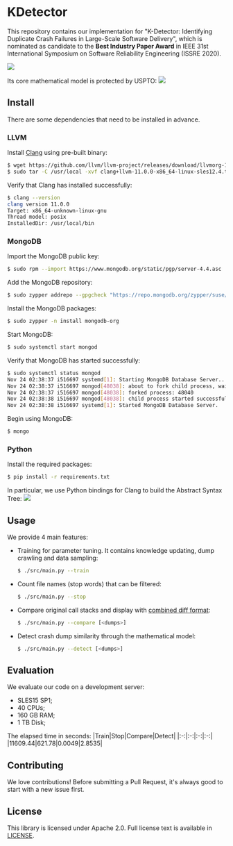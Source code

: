# KDetector
This repository contains our implementation for "K-Detector: Identifying Duplicate Crash Failures in Large-Scale Software Delivery", which is nominated as candidate to the **Best Industry Paper Award** in IEEE 31st International Symposium on Software Reliability Engineering (ISSRE 2020).

![](https://raw.githubusercontent.com/was48i/mPOST/master/KDetector/00.png)

Its core mathematical model is protected by USPTO:
![](https://raw.githubusercontent.com/was48i/mPOST/master/KDetector/01.png)

## Install
There are some dependencies that need to be installed in advance.

### LLVM
Install [Clang](http://releases.llvm.org/download.html) using pre-built binary:
```bash
$ wget https://github.com/llvm/llvm-project/releases/download/llvmorg-11.0.0/clang+llvm-11.0.0-x86_64-linux-sles12.4.tar.xz
$ sudo tar -C /usr/local -xvf clang+llvm-11.0.0-x86_64-linux-sles12.4.tar.xz --strip 1
```

Verify that Clang has installed successfully:
```bash
$ clang --version
clang version 11.0.0
Target: x86_64-unknown-linux-gnu
Thread model: posix
InstalledDir: /usr/local/bin
```

### MongoDB
Import the MongoDB public key:
```bash
$ sudo rpm --import https://www.mongodb.org/static/pgp/server-4.4.asc
```

Add the MongoDB repository:
```bash
$ sudo zypper addrepo --gpgcheck "https://repo.mongodb.org/zypper/suse/15/mongodb-org/4.4/x86_64/" mongodb
```

Install the MongoDB packages:
```bash
$ sudo zypper -n install mongodb-org
```

Start MongoDB:
```bash
$ sudo systemctl start mongod
```

Verify that MongoDB has started successfully:
```bash
$ sudo systemctl status mongod
Nov 24 02:38:37 i516697 systemd[1]: Starting MongoDB Database Server...
Nov 24 02:38:37 i516697 mongod[48038]: about to fork child process, waiting until server is ready for connections.
Nov 24 02:38:37 i516697 mongod[48038]: forked process: 48040
Nov 24 02:38:38 i516697 mongod[48038]: child process started successfully, parent exiting
Nov 24 02:38:38 i516697 systemd[1]: Started MongoDB Database Server.
```

Begin using MongoDB:
```bash
$ mongo
```

### Python
Install the required packages:
```bash
$ pip install -r requirements.txt
```

In particular, we use Python bindings for Clang to build the Abstract Syntax Tree:
![](https://raw.githubusercontent.com/was48i/mPOST/master/KDetector/02.png)

## Usage
We provide 4 main features:
- Training for parameter tuning. It contains knowledge updating, dump crawling and data sampling:
    ```bash
    $ ./src/main.py --train
    ```
- Count file names (stop words) that can be filtered:
    ```bash
    $ ./src/main.py --stop
    ```
- Compare original call stacks and display with [combined diff format](https://git-scm.com/docs/diff-format):
    ```bash
    $ ./src/main.py --compare [<dumps>]
    ```
- Detect crash dump similarity through the mathematical model:
    ```bash
    $ ./src/main.py --detect [<dumps>]
    ```

## Evaluation
We evaluate our code on a development server:
- SLES15 SP1;
- 40 CPUs;
- 160 GB RAM;
- 1 TB Disk;

The elapsed time in seconds:
|Train|Stop|Compare|Detect|
|:-:|:-:|:-:|:-:|
|11609.44|621.78|0.0049|2.8535|

## Contributing
We love contributions! Before submitting a Pull Request, it's always good to start with a new issue first.

## License
This library is licensed under Apache 2.0. Full license text is available in [LICENSE](https://github.com/was48i/KDetector/blob/master/LICENSE).
